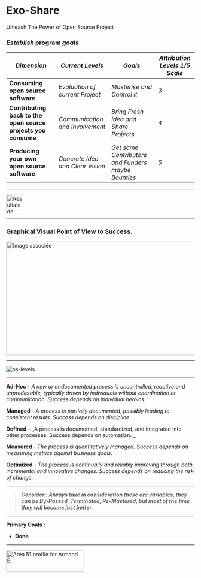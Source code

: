 # Exo-Share
Unleash The Power of Open Source Project




 ### _Establish_ program _goals_





| *Dimension* | *Current Levels* | *Goals* | *Attribution Levels 1/5 Scale* |
| ------ | ----- | ----- | ----- |
| **Consuming open source software** |  _Evaluation  of current Project_    | _Masterise and Control it_    | _3_
| **Contributing back to the open source projects you consume** | _Communication and Involvement_     | _Bring Fresh Idea and Share Projects_ | _4_
| **Producing your own open source software** | _Concrete Idea and Clear Vision_     | _Get some Contributors and Funders maybe Bounties_   | _5_

---------------------

<img width="50" height="50" class="irc_mi" alt="Résultats de recherche d'images pour «&nbsp;github&nbsp;»" src="https://upload.wikimedia.org/wikipedia/commons/9/91/Octicons-mark-github.svg">

----------------------

### Graphical Visual Point of View to Success.

<img width="650" height="303" class="irc_mi" alt="Image associée" src="https://png.pngtree.com/thumb_back/fw800/background/20190221/ourmid/pngtree-the-internet-financial-economic-data-image_13602.jpg">

<hr> 

![os-levels](https://user-images.githubusercontent.com/6351798/58345546-d7b6b880-7e15-11e9-863b-803604593e43.png)

<hr> 

**Ad-Hoc** - _A new or undocumented process is uncontrolled, reactive and unpredictable, typically driven by individuals without coordination or communication. Success depends on individual heroics._

**Managed** - _A process is partially documented, possibly leading to consistent results. Success depends on discipline._	

**Defined** - _A process is documented, standardized, and integrated into other processes. Success depends on automation.	_

**Measured** - _The process is quantitatively managed. Success depends on measuring metrics against business goals._	

**Optimized** - _The process is continually and reliably improving through both incremental and innovative changes. Success depends on reducing the risk of change._

---------------------------

> **_Consider : Always take in consideration these are variables, they can be By-Passed, Terminated, Re-Mastered, but most of the time they will become just better._**



----------------------------

**Primary Goals  :**

- **Done**

-----------------------------

<a href="https://area51.stackexchange.com/users/206666/armand-b">
<img src="https://area51.stackexchange.com/users/flair/206666.png?theme=hotdog" width="208" height="58" alt="Area 51 profile for Armand B." title="Area 51 profile for Armand B.">
</a>
